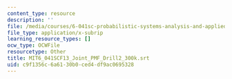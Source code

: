 ```yaml
---
content_type: resource
description: ''
file: /media/courses/6-041sc-probabilistic-systems-analysis-and-applied-probability-fall-2013/c9f1356c6a6130b0ced4df9ac0695328_MIT6_041SCF13_Joint_PMF_Drill2_300k.srt
file_type: application/x-subrip
learning_resource_types: []
ocw_type: OCWFile
resourcetype: Other
title: MIT6_041SCF13_Joint_PMF_Drill2_300k.srt
uid: c9f1356c-6a61-30b0-ced4-df9ac0695328
---
```

